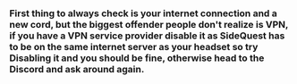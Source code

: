 ### First thing to always check is your internet connection and a new cord, but the biggest offender people don't realize is VPN, if you have a VPN service provider disable it as SideQuest has to be on the same internet server as your headset so try Disabling it and you should be fine, otherwise head to the Discord and ask around again.